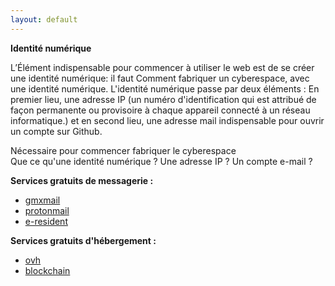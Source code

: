 ```yaml
---
layout: default
---
```

**Identité numérique**

L’Élément indispensable pour commencer à utiliser le web est de se créer une identité numérique: il faut 
Comment fabriquer un cyberespace, avec une identité numérique.
L'identité numérique passe par deux éléments : 
    En premier lieu, une adresse IP (un numéro d'identification qui est attribué de façon permanente ou provisoire à chaque appareil connecté à un réseau informatique.)
    et en second lieu, une adresse mail indispensable pour ouvrir un compte sur Github.


Nécessaire pour commencer fabriquer le cyberespace<br>
Que ce qu'une identité numérique ? Une adresse IP ? Un compte e-mail ?
 
**Services gratuits de messagerie :**

 - <a href="https://www.gmx.fr/">gmxmail</a><br>
 - <a href="https://protonmail.com">protonmail</a><br>
 - <a href="https://e-resident.gov.ee/">e-resident</a>
    
**Services gratuits d'hébergement :**

 - <a href="https://www.ovh.com/fr/domaines/offre_hebergement_start10m.xml">ovh</a><br>
 - <a href="https://blockchainfrance.net/">blockchain</a>
